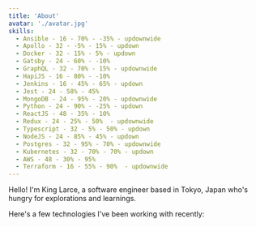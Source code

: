 ```yaml
---
title: 'About'
avatar: './avatar.jpg'
skills:
  - Ansible - 16 - 70% - -35% - updownwide
  - Apollo - 32 - -5% - 15% - updown
  - Docker - 32 - 15% - 5% - updown
  - Gatsby - 24 - 60% - -10%
  - GraphQL - 32 - 70% - 15% - updownwide
  - HapiJS - 16 - 80% - -10%
  - Jenkins - 16 - 45% - 65% - updown
  - Jest - 24 - 58% - 45%
  - MongoDB - 24 - 95% - 20% - updownwide
  - Python - 24 - 90% - -25% - updown
  - ReactJS - 48 - 35% - 10%
  - Redux - 24 - 25% - 50%  - updownwide
  - Typescript - 32 - 5% - 50% - updown
  - NodeJS - 24 - 85% - 45% - updown
  - Postgres - 32 - 95% - 70% - updownwide
  - Kubernetes - 32 - 70% - 70% - updown
  - AWS - 48 - 30% - 95%
  - Terraform - 16 - 55% - 90%  - updownwide
---
```


Hello! I'm King Larce, a software engineer based in Tokyo, Japan who's hungry for explorations and
learnings.

Here's a few technologies I've been working with recently:
